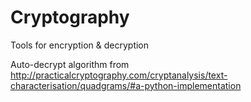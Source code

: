 # Cryptography
Tools for encryption &amp; decryption


Auto-decrypt algorithm from http://practicalcryptography.com/cryptanalysis/text-characterisation/quadgrams/#a-python-implementation

